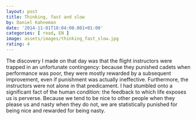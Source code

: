```yaml
---
layout: post
title: Thinking, fast and slow
by: Daniel Kahneman
date: '2014-11-01T18:04:00.001+01:00'
categories: [ read, EN ]
image: assets/images/thinking_fast_slow.jpg
rating: 4
---
```


The discovery I made on that day was that the flight instructors were trapped in an unfortunate contingency: because they punished cadets when performance was poor, they were mostly rewarded by a subsequent improvement, even if punishment was actually ineffective. Furthermore, the instructors were not alone in that predicament. I had stumbled onto a significant fact of the human condition: the feedback to which life exposes us is perverse. Because we tend to be nice to other people when they please us and nasty when they do not, we are statistically punished for being nice and rewarded for being nasty.
